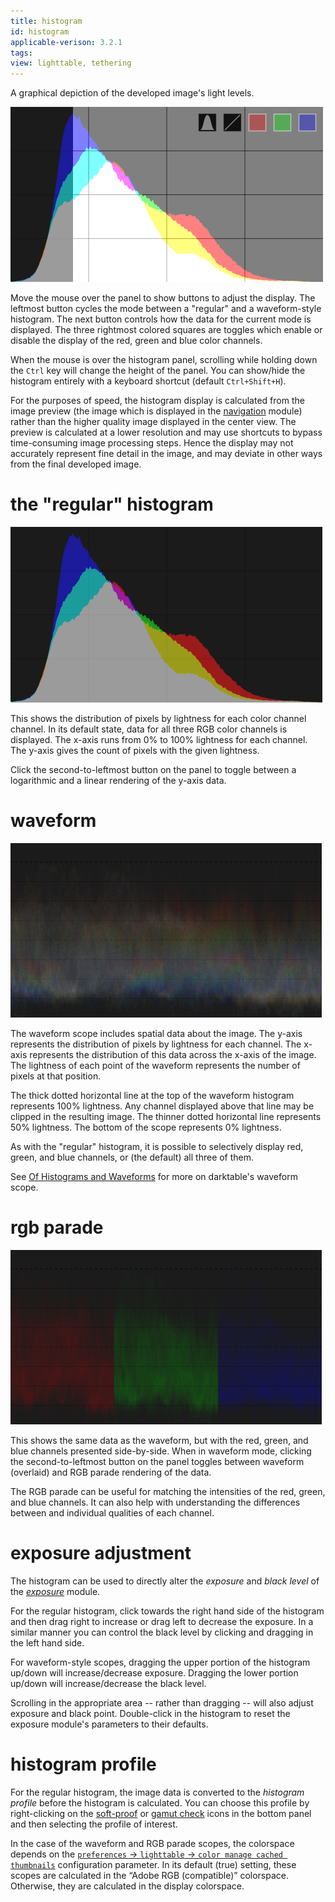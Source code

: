 ```yaml
---
title: histogram
id: histogram
applicable-verison: 3.2.1
tags: 
view: lighttable, tethering
---
```


A graphical depiction of the developed image's light levels.

![histogram](./histogram/histogram.png#w50)

Move the mouse over the panel to show buttons to adjust the display. The leftmost button cycles the mode between a "regular" and a waveform-style histogram. The next button controls how the data for the current mode is displayed. The three rightmost colored squares are toggles which enable or disable the display of the red, green and blue color channels.  

When the mouse is over the histogram panel, scrolling while holding down the `Ctrl` key will change the height of the panel. You can show/hide the histogram entirely with a keyboard shortcut (default `Ctrl+Shift+H`).

For the purposes of speed, the histogram display is calculated from the image preview (the image which is displayed in the [navigation](../darkroom/navigation.md) module) rather than the higher quality image displayed in the center view. The preview is calculated at a lower resolution and may use shortcuts to bypass time-consuming image processing steps. Hence the display may not accurately represent fine detail in the image, and may deviate in other ways from the final developed image.

# the "regular" histogram

![histogram-regular](./histogram/histogram-regular.png#w50)

This shows the distribution of pixels by lightness for each color channel channel. In its default state, data for all three RGB color channels is displayed. The x-axis runs from 0% to 100% lightness for each channel. The y-axis gives the count of pixels with the given lightness.

Click the second-to-leftmost button on the panel to toggle between a logarithmic and a linear rendering of the y-axis data.

# waveform

![histogram-waveform](./histogram/histogram-waveform.png#w50)

The waveform scope includes spatial data about the image. The y-axis represents the distribution of pixels by lightness for each channel. The x-axis represents the distribution of this data across the x-axis of the image. The lightness of each point of the waveform represents the number of pixels at that position.  

The thick dotted horizontal line at the top of the waveform histogram represents 100% lightness. Any channel displayed above that line may be clipped in the resulting image. The thinner dotted horizontal line represents 50% lightness. The bottom of the scope represents 0% lightness.  

As with the "regular" histogram, it is possible to selectively display red, green, and blue channels, or (the default) all three of them.  

See [Of Histograms and Waveforms](https://www.darktable.org/2013/12/of-histograms-and-waveforms/) for more on darktable's waveform scope.

# rgb parade

![histogram-parade](./histogram/histogram-parade.png#w50)

This shows the same data as the waveform, but with the red, green, and blue channels presented side-by-side. When in waveform mode, clicking the second-to-leftmost button on the panel toggles between waveform (overlaid) and RGB parade rendering of the data.  

The RGB parade can be useful for matching the intensities of the red, green, and blue channels. It can also help with understanding the differences between and individual qualities of each channel.

# exposure adjustment

The histogram can be used to directly alter the _exposure_ and _black level_ of the [_exposure_](../../processing-modules/exposure.md) module.

For the regular histogram, click towards the right hand side of the histogram and then drag right to increase or drag left to decrease the exposure. In a similar manner you can control the black level by clicking and dragging in the left hand side.

For waveform-style scopes, dragging the upper portion of the histogram up/down will increase/decrease exposure. Dragging the lower portion up/down will increase/decrease the black level.  

Scrolling in the appropriate area -- rather than dragging -- will also adjust exposure and black point. Double-click in the histogram to reset the exposure module's parameters to their defaults.

# histogram profile

For the regular histogram, the image data is converted to the _histogram profile_ before the histogram is calculated. You can choose this profile by right-clicking on the [soft-proof](../darkroom/soft-proof.md) or [gamut check](../darkroom/gamut.md) icons in the bottom panel and then selecting the profile of interest.  

In the case of the waveform and RGB parade scopes, the colorspace depends on the [`preferences` -> `lighttable` -> `color manage cached thumbnails`](../../../preferences-settings/lighttable.md) configuration parameter. In its default (true) setting, these scopes are calculated in the “Adobe RGB (compatible)” colorspace. Otherwise, they are calculated in the display colorspace.
